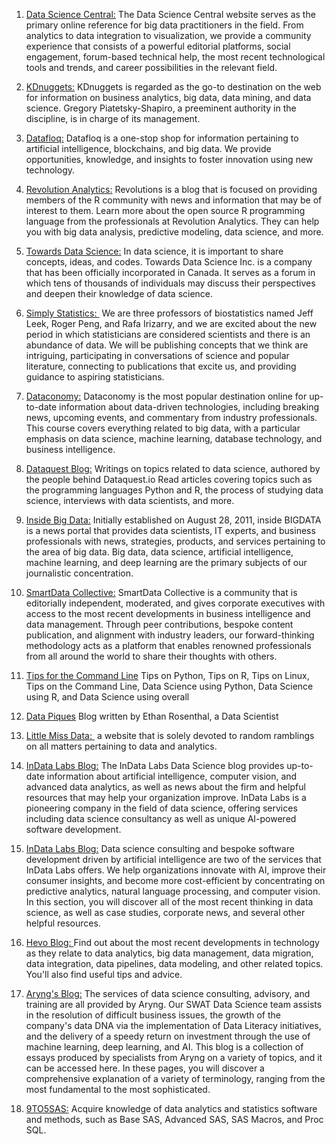 1. <a href="https://www.datasciencecentral.com/">Data Science Central:</a>
  The Data Science Central website serves as the primary online reference for big data practitioners in the field. From analytics to data integration to visualization, we provide a community experience that consists of a powerful editorial platforms, social engagement, forum-based technical help, the most recent technological tools and trends, and career possibilities in the relevant field.

2. <a href="https://www.kdnuggets.com/">KDnuggets:</a>
  KDnuggets is regarded as the go-to destination on the web for information on business analytics, big data, data mining, and data science. Gregory Piatetsky-Shapiro, a preeminent authority in the discipline, is in charge of its management.

3. <a href="https://datafloq.com/">Datafloq:</a>
  Datafloq is a one-stop shop for information pertaining to artificial intelligence, blockchains, and big data. We provide opportunities, knowledge, and insights to foster innovation using new technology.

4. <a href="https://blog.revolutionanalytics.com/">Revolution Analytics:</a>
  Revolutions is a blog that is focused on providing members of the R community with news and information that may be of interest to them. Learn more about the open source R programming language from the professionals at Revolution Analytics. They can help you with big data analysis, predictive modeling, data science, and more.

5. <a href="https://towardsdatascience.com/">Towards Data Science:</a>
  In data science, it is important to share concepts, ideas, and codes. Towards Data Science Inc. is a company that has been officially incorporated in Canada. It serves as a forum in which tens of thousands of individuals may discuss their perspectives and deepen their knowledge of data science.

6. <a href="https://simplystatistics.org/index.html">Simply Statistics: </a>
  We are three professors of biostatistics named Jeff Leek, Roger Peng, and Rafa Irizarry, and we are excited about the new period in which statisticians are considered scientists and there is an abundance of data. We will be publishing concepts that we think are intriguing, participating in conversations of science and popular literature, connecting to publications that excite us, and providing guidance to aspiring statisticians.

7. <a href="https://dataconomy.com/">Dataconomy:</a>
  Dataconomy is the most popular destination online for up-to-date information about data-driven technologies, including breaking news, upcoming events, and commentary from industry professionals. This course covers everything related to big data, with a particular emphasis on data science, machine learning, database technology, and business intelligence.

8. <a href="https://www.dataquest.io/">Dataquest Blog:</a>
  Writings on topics related to data science, authored by the people behind Dataquest.io Read articles covering topics such as the programming languages Python and R, the process of studying data science, interviews with data scientists, and more.

9. <a href="https://insidebigdata.com/">Inside Big Data:</a>
  Initially established on August 28, 2011, inside BIGDATA is a news portal that provides data scientists, IT experts, and business professionals with news, strategies, products, and services pertaining to the area of big data. Big data, data science, artificial intelligence, machine learning, and deep learning are the primary subjects of our journalistic concentration.

10. <a href="https://www.smartdatacollective.com/">SmartData Collective:</a>
  SmartData Collective is a community that is editorially independent, moderated, and gives corporate executives with access to the most recent developments in business intelligence and data management. Through peer contributions, bespoke content publication, and alignment with industry leaders, our forward-thinking methodology acts as a platform that enables renowned professionals from all around the world to share their thoughts with others.


11. <a href="https://cmdlinetips.com/">Tips for the Command Line</a>
Tips on Python, Tips on R, Tips on Linux, Tips on the Command Line, Data Science using Python, Data Science using R, and Data Science using overall

12. <a href="https://www.ethanrosenthal.com/">Data Piques</a>
Blog written by Ethan Rosenthal, a Data Scientist

13. <a href="https://www.littlemissdata.com/">Little Miss Data: </a>
a website that is solely devoted to random ramblings on all matters pertaining to data and analytics.

14. <a href="https://indatalabs.com/blog">InData Labs Blog:</a>
The InData Labs Data Science blog provides up-to-date information about artificial intelligence, computer vision, and advanced data analytics, as well as news about the firm and helpful resources that may help your organization improve. InData Labs is a pioneering company in the field of data science, offering services including data science consultancy as well as unique AI-powered software development.

15. <a href="https://indatalabs.com/blog">InData Labs Blog:</a>
Data science consulting and bespoke software development driven by artificial intelligence are two of the services that InData Labs offers. We help organizations innovate with AI, improve their consumer insights, and become more cost-efficient by concentrating on predictive analytics, natural language processing, and computer vision. In this section, you will discover all of the most recent thinking in data science, as well as case studies, corporate news, and several other helpful resources.

16. <a href="https://hevodata.com/">Hevo Blog: </a>
Find out about the most recent developments in technology as they relate to data analytics, big data management, data migration, data integration, data pipelines, data modeling, and other related topics. You'll also find useful tips and advice.

17. <a href="https://aryng.com/blog/">Aryng's Blog:</a>
The services of data science consulting, advisory, and training are all provided by Aryng. Our SWAT Data Science team assists in the resolution of difficult business issues, the growth of the company's data DNA via the implementation of Data Literacy initiatives, and the delivery of a speedy return on investment through the use of machine learning, deep learning, and AI. This blog is a collection of essays produced by specialists from Aryng on a variety of topics, and it can be accessed here. In these pages, you will discover a comprehensive explanation of a variety of terminology, ranging from the most fundamental to the most sophisticated.

18. <a href="https://www.9to5sas.com/">9TO5SAS:</a>
Acquire knowledge of data analytics and statistics software and methods, such as Base SAS, Advanced SAS, SAS Macros, and Proc SQL.

